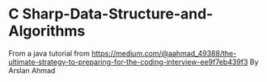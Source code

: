 # C Sharp-Data-Structure-and-Algorithms
From a java tutorial from
https://medium.com/@aahmad_49388/the-ultimate-strategy-to-preparing-for-the-coding-interview-ee9f7eb439f3
By Arslan Ahmad

